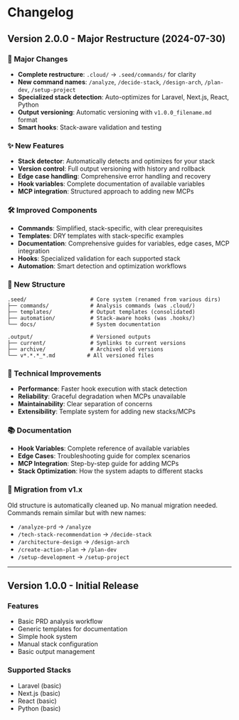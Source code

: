 # Changelog

## Version 2.0.0 - Major Restructure (2024-07-30)

### 🚀 Major Changes
- **Complete restructure**: `.cloud/` → `.seed/commands/` for clarity
- **New command names**: `/analyze`, `/decide-stack`, `/design-arch`, `/plan-dev`, `/setup-project`
- **Specialized stack detection**: Auto-optimizes for Laravel, Next.js, React, Python
- **Output versioning**: Automatic versioning with `v1.0.0_filename.md` format
- **Smart hooks**: Stack-aware validation and testing

### ✨ New Features
- **Stack detector**: Automatically detects and optimizes for your stack
- **Version control**: Full output versioning with history and rollback
- **Edge case handling**: Comprehensive error handling and recovery
- **Hook variables**: Complete documentation of available variables
- **MCP integration**: Structured approach to adding new MCPs

### 🛠️ Improved Components
- **Commands**: Simplified, stack-specific, with clear prerequisites
- **Templates**: DRY templates with stack-specific examples
- **Documentation**: Comprehensive guides for variables, edge cases, MCP integration
- **Hooks**: Specialized validation for each supported stack
- **Automation**: Smart detection and optimization workflows

### 📁 New Structure
```
.seed/                    # Core system (renamed from various dirs)
├── commands/             # Analysis commands (was .cloud/)
├── templates/            # Output templates (consolidated)
├── automation/           # Stack-aware hooks (was .hooks/)
└── docs/                 # System documentation

.output/                  # Versioned outputs
├── current/              # Symlinks to current versions
├── archive/              # Archived old versions
└── v*.*.*_*.md          # All versioned files
```

### 🔧 Technical Improvements
- **Performance**: Faster hook execution with stack detection
- **Reliability**: Graceful degradation when MCPs unavailable
- **Maintainability**: Clear separation of concerns
- **Extensibility**: Template system for adding new stacks/MCPs

### 📚 Documentation
- **Hook Variables**: Complete reference of available variables
- **Edge Cases**: Troubleshooting guide for complex scenarios  
- **MCP Integration**: Step-by-step guide for adding MCPs
- **Stack Optimization**: How the system adapts to different stacks

### 🔄 Migration from v1.x
Old structure is automatically cleaned up. No manual migration needed.
Commands remain similar but with new names:
- `/analyze-prd` → `/analyze`
- `/tech-stack-recommendation` → `/decide-stack`
- `/architecture-design` → `/design-arch`
- `/create-action-plan` → `/plan-dev`
- `/setup-development` → `/setup-project`

---

## Version 1.0.0 - Initial Release

### Features
- Basic PRD analysis workflow
- Generic templates for documentation
- Simple hook system
- Manual stack configuration
- Basic output management

### Supported Stacks
- Laravel (basic)
- Next.js (basic)
- React (basic)
- Python (basic)